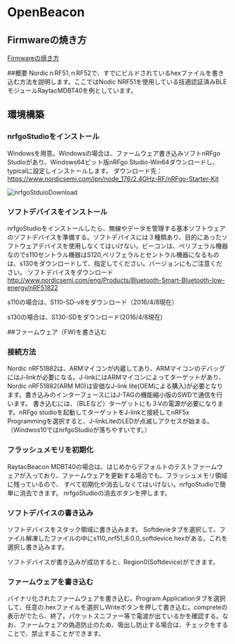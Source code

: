 # OpenBeacon

## Firmwareの焼き方

[Firmwareの焼き方](./docs/README.md)

##概要
NordicｎRF51,ｎRF52で、すでにビルドされているhexファイルを書き込む方法を説明します。ここではNodic NRF51を使用している技適認証済みBLEモジュールRaytacMDBT40を例としています。

## 環境構築
### nrfgoStudioをインストール
Windowsを用意。Windowsの場合は、ファームウェア書き込みソフトnRFgo Studioがあり、Windows64ビット版nRFgo Studio-Win64ダウンロードし、typicalに設定しインストールします。
ダウンロード先：
https://www.nordicsemi.com/jpn/node_176/2.4GHz-RF/nRFgo-Starter-Kit

![nrfgoStduioDownload](https://github.com/FaBoPlatform/OpenBeacon/Photo/DownLoadG01.png "nrfgoStudio")

### ソフトデバイスをインストール

nrfgoStudioをインストールしたら、無線やデータを管理する基本ソフトウェアのソフトデバイスを準備する。ソフトデバイスには３種類あり、目的にあったソフトウェアデバイスを使用しなくてはいけない。ビーコンは、ペリフェラル機器なのでs110セントラル機器はS120,ペリフェラルとセントラル機器になるものは、s130をダウンロードして、指定してください。バージョンにもご注意ください。
ソフトデバイスをダウンロード
http://www.nordicsemi.com/eng/Products/Bluetooth-Smart-Bluetooth-low-energy/nRF51822

s110の場合は、S110-SD-v8をダウンロード（2016/4/8現在）

s130の場合は、S130-SDをダウンロード(2016/4/8現在)　

##ファームウェア（FW)を書き込む

### 接続方法
Nordic nRF51882は、ARMマイコンが内蔵してあり、ARMマイコンのデバッグにはJ-linkが必要になる。J-linkにはARMマイコンによってターゲットがあり、Nordic nRF51882(ARM M0)は安価なJ-link lite(OEMによる購入)が必要となります。書き込みのインターフェースにはJ-TAGの機能縮小版のSWDで通信を行います。
書き込むには、（BLEなど）ターゲットにも３Vの電源が必要になります。nRFgo studioを起動してターゲットをJ-linkと接続してnRF5x Programmingを選択すると、J-linkLiteのLEDが点滅しアクセスが始まる。（Windwos10ではnrfgoStudioが落ちやすいです。）

### フラッシュメモリを初期化
RaytacBeacon MDBT40の場合は、はじめからデフォルトのテストファームウェアが入っており、ファームウェアを更新する場合でも、フラッシュメモリ領域に残っているので、 すべて初期化や消去しなくてはいけない。nrfgoStudioで簡単に消去できます。
nrfgoStudioの消去ボタンを押します。

### ソフトデバイスの書き込み
ソフトデバイスをスタック領域に書き込みます。 Softdevieタブを選択して、ファイル解凍したファイルの中にs110_nrf51_8.0.0_softdevice.hexがある。これを選択し書き込みます。

ソフトデバイスが書き込みが成功すると、Region0(Softdevice)ができます。

### ファームウェアを書き込む
バイナリ化されたファームウェアを書き込む。Program Applicationタブを選択して、任意の.hexファイルを選択しWriteボタンを押して書き込む。compreteの表示がでたら、終了。パケットスニファー等で電波が出ているかを確認する。なお、ファームウェアの偽造防止のため、吸出し防止する場合は、チェックをすることで、禁止することができます。
